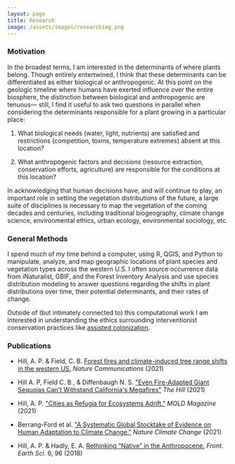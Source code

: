 ```yaml
---
layout: page
title: Research
image: /assets/images/researchimg.png
---
```

### Motivation
In the broadest terms, I am interested in the determinants of where plants belong. Though entirely entertwined, I think that these determinants can be differentiated as either biological or anthropogenic. At this point on the geologic timeline where humans have exerted influence over the entire biosphere, the distinction between biological and anthropogenic are tenuous— still, I find it useful to ask two questions in parallel when considering the determinants responsible for a plant growing in a particular place:
1. What biological needs (water, light, nutrients) are satisfied and restrictions (competition, toxins, temperature extremes) absent at this location?


2. What anthropogenic factors and decisions (resource extraction, conservation efforts, agriculture) are responsible for the conditions at this location?

In acknowledging that human decisions have, and will continue to play, an important role in setting the vegetation distributions of the future, a large suite of disciplines is necessary to map the vegetation of the coming decades and centuries, including traditional biogeography, climate change science, environmental ethics, urban ecology, environmental sociology, etc.

### General Methods
I spend much of my time behind a computer, using R, QGIS, and Python to manipulate, analyze, and map geographic locations of plant species and vegetation types across the western U.S. I often source occurrence data from iNaturalist, GBIF, and the Forest Inventory Analysis and use species distribution modeling to answer questions regarding the shifts in plant distributions over time, their potential determinants, and their rates of change.

Outside of (but intimately connected to) this computational work I am interested in understanding the ethics surrounding interventionist conservation practices like <a href="https://en.wikipedia.org/wiki/Assisted_colonization" target="_blank">assisted colonization</a>.


### Publications

  * <span>Hill, A. P. & Field, C. B. [Forest fires and climate-induced tree range shifts in the western US.](https://doi.org/10.1038/s41467-021-26838-z) *Nature Communications* (2021)</span>
  
  * <span> Hill A. P, Field C. B., & Diffenbaugh N. S. ["Even Fire-Adapted Giant Sequoias Can't Withstand California's Megafires"](https://thehill.com/opinion/energy-environment/574763-even-fire-adapted-giant-sequoias-cant-withstand-californias) *The Hill* (2021)</span>

  * <span> Hill, A. P. ["Cities as Refugia for Ecosystems Adrift."](https://thisismold.com/urban-ecologies/cities-as-refugia-for-ecosystems-adrift) *MOLD Magazine* (2021)</span>

  * <span> Berrang-Ford et al. ["A Systematic Global Stocktake of Evidence on Human Adaptation to Climate Change."](https://doi.org/10.1038/s41558-021-01170-y) *Nature Climate Change* (2021)</span>
  
  * <span>Hill, A. P. & Hadly, E. A. [Rethinking “Native” in the Anthropocene.](https://doi.org/10.3389/feart.2018.00096) *Front. Earth Sci.* 6, 96 (2018)</span>
